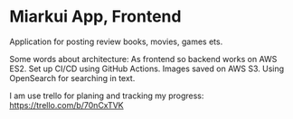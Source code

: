 # Miarkui App, Frontend

Application for posting review books, movies, games ets.

Some words about architecture:
As frontend so backend works on AWS ES2. Set up CI/CD using GitHub Actions. Images saved on AWS S3.
Using OpenSearch for searching in text.

I am use trello for planing and tracking my progress:    
https://trello.com/b/70nCxTVK
